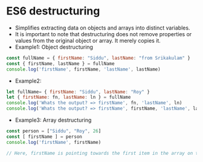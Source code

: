 # ES6 destructuring



* Simplifies extracting data on objects and arrays into distinct variables.
* It is important to note that destructuring does not remove properties or values from the original object or array. It merely copies it.
* Example1: Object destructuring

```javascript
const fullName = { firstName: "Siddu", lastName: "from Srikakulam" }
const { firstName, lastName } = fullName
console.log('firstName', firstName, 'lastName', lastName)
```

* Example2:

```javascript
let fullName= { firstName: "Siddu", lastName: "Roy" }
let { firstName: fn, lastName: ln } = fullName
console.log('Whats the output? => firstName', fn, 'lastName', ln)
console.log('Whats the output? => firstName', firstName, 'lastName', lastName)
```

* Example3: Array destructuring

```javascript
const person = ["Siddu", "Roy", 26]
const [ firstName ] = person
console.log('firstName', firstName)

// Here, firstName is pointing towards the first item in the array on the right-hand side. 
```

